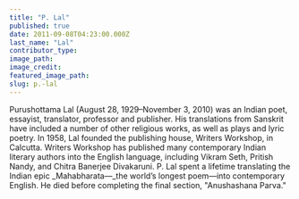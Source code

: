```yaml
---
title: "P. Lal"
published: true
date: 2011-09-08T04:23:00.000Z
last_name: "Lal"
contributor_type:
image_path:
image_credit:
featured_image_path:
slug: p.-lal
---
```


Purushottama Lal (August 28, 1929–November 3, 2010) was an Indian poet, essayist, translator, professor and publisher. His translations from Sanskrit have included a number of other religious works, as well as plays and lyric poetry. In 1958, Lal founded the publishing house, Writers Workshop, in Calcutta. Writers Workshop has published many contemporary Indian literary authors into the English language, including Vikram Seth, Pritish Nandy, and Chitra Banerjee Divakaruni. P. Lal spent a lifetime translating the Indian epic _Mahabharata—_the world’s longest poem—into contemporary English. He died before completing the final section, "Anushashana Parva."

